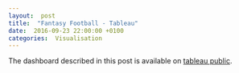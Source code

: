 ```yaml
---
layout:  post
title:  "Fantasy Football - Tableau"
date:  2016-09-23 22:00:00 +0100
categories:  Visualisation
---
```


The dashboard described in this post is available on [tableau public][tableau].

[tableau]: //public.tableau.com/views/FantasyPremierleagueUpdated/FantasyPremierleague?:embed=y&:display_count=yes
